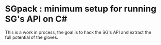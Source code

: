 # SGpack : minimum setup for running SG's API on C#

This is a work in process, the goal is to hack the SG's API and extract the full potential of the gloves.
